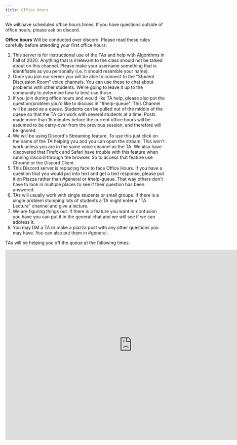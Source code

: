 ```yaml
---
title: Office Hours
...
```


We will have scheduled office hours times. If you have questions outside of office hours, please ask on discord.


**Office hours** Will be conducted over discord. Please read these rules carefully before attending your first office hours:

1. This server is for instructional use of the TAs and help with Algorithms in Fall of 2020. Anything that is irrelevant to the class should not be talked about on this channel. Please make your username something that is identifiable as you personally (i.e. it should resemble your name).
1. Once you join our server you will be able to connect to the "Student Discussion Room" voice channels. You can use these to chat about problems with other students. We're going to leave it up to the community to determine how to best use those.
1. If you join during office hours and would like TA help, please also put the question/problem you'd like to discuss in "#help-queue". This Channel will be used as a queue. Students can be pulled out of the middle of the queue so that the TA can work with several students at a time. Posts made more than 15 minutes before the current office hours will be assumed to be carry-over from the previous session, and therefore will be ignored.
1. We will be using Discord's Streaming feature. To use this just click on the name of the TA helping you and you can open the stream. This won't work unless you are in the same voice channel as the TA. We also have discovered that Firefox and Safari have trouble with this feature when running discord through the browser. So to access that feature use Chrome or the Discord Client. 
1. This Discord server is replacing face to face Office Hours. If you have a question that you would put into text and get a text response, please put it on Piazza rather than #general or #help-queue. That way others don't have to look in multiple places to see if their question has been answered. 
1. TAs will usually work with single students or small groups. If there is a single problem stumping lots of students a TA might enter a "TA Lecture" channel and give a lecture. 
1. We are figuring things out. If there is a feature you want or confusion you have you can put it in the general chat and we will see if we can address it. 
1. You may DM a TA or make a piazza post with any other questions you may have. You can also put them in #general .


TAs will be helping you off the queue at the following times:

<iframe src="https://calendar.google.com/calendar/embed?src=dj9ob0dc0irppiuo1b1gph1g8c%40group.calendar.google.com&ctz=America%2FNew_York&mode=WEEK" style="border: 0" width="800" height="600" frameborder="0" scrolling="no"></iframe>


